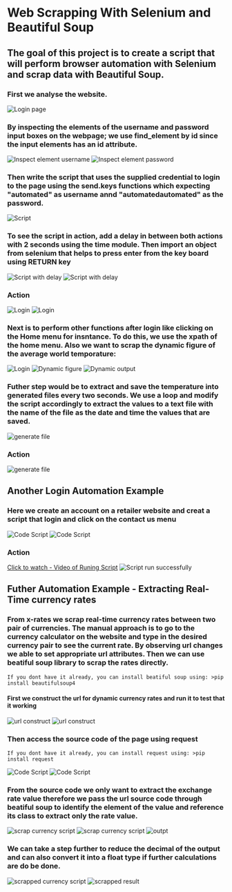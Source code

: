 #  Web Scrapping With Selenium and Beautiful Soup

## The goal of this project is to create a script that will perform browser automation with Selenium and scrap data with Beautiful Soup.

### First we analyse the website.
![Login page](./images/loginpage.png)

### By inspecting the elements of the username and password input boxes on the webpage; we use find_element by  id since the input elements has an id attribute. 
![Inspect element username](./images/inspect.png)
![Inspect element password](./images/inspect2.png)
### Then write the script that uses the supplied credential to login to the page using the send.keys functions which expecting "automated" as username annd "automatedautomated" as the password.
![Script](./images/codeupdate.png)
### To see the script in action, add a delay in between both actions with 2 seconds using the time module. Then import an object from selenium that helps to press enter from the key board using RETURN key
![Script  with delay](./images/codeupdateWT.png)
![Script  with delay](./images/codeupdateWT.png)
### Action
![Login](./images/login.png)
![Login](./images/login2.png)
### Next is to perform other functions after login like clicking on the Home menu for insntance. To do this, we use the xpath of the home menu. Also we want to scrap the dynamic figure of the average world temporature:
![Login](./images/xpathh.png)
![Dynamic figure](./images/dynamic-output1.png)
![Dynamic output](./images/dynamic-output.png)

### Futher step would be to extract and save the temperature into generated files every two seconds.  We use a loop and modify the script accordingly to extract the values to a text file with the name of the file as the date and time the values that are saved.   
![generate file](./images/generatef.png)
### Action
![generate file](./images/generatef2.png)

## Another Login Automation Example
### Here we create an account on a retailer website and creat a script that login and click on the contact us menu

![Code Script](./images/login-retail-scripta.png)
![Code Script](./images/login-retail-script.png)

### Action
[Click to watch - Video of Runing Script](https://drive.google.com/file/d/1AEf8WZoZ9Lfm1HO4Az9eIbGdVofLVXbX/view?usp=sharing)
![Script run successfully](./images/script-ran.png)

## Futher Automation Example - Extracting Real-Time currency rates
### From x-rates we scrap real-time currency rates between two pair of currencies. The manual approach is to go to the currency calculator on the website and type in the desired currency pair to see the current rate. By observing  url changes we able to set appropriate url attributes. Then we can use beatiful soup library to scrap the rates directly. 
```
If you dont have it already, you can install beatiful soup using: >pip install beautifulsoup4
```
#### First we construct the url for dynamic currency rates and run it to test that it working
![url construct](./images/url-test.png)
![url construct](./images/url-test2.png)

### Then access the source code of the page using request
```
If you dont have it already, you can install request using: >pip install request
```
![Code Script](./images/get-url-content.png)
![Code Script](./images/get-url-content2.png)

### From the source code we only want to extract the exchange rate value therefore we pass the url source code through beatiful soup to identify the element of the value and reference its class to extract only the rate value.
![scrap currency script](./images/get-currency.png)
![scrap currency script](./images/rate1.png)
![outpt](./images/rate2.png)

### We can take a step further to reduce the decimal of the output and can also convert it into a float type if further calculations are do be done.
![scrapped currency script](./images/pair-rate.png)
![scrapped result](./images/scrapped-result.png)
